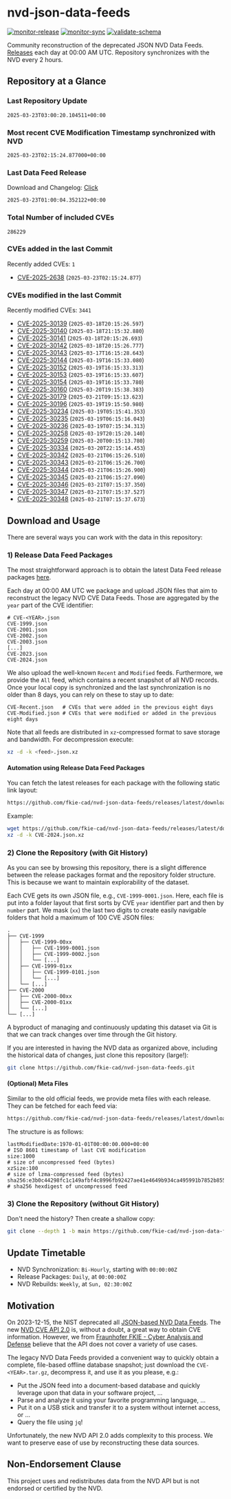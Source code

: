 # nvd-json-data-feeds

[![monitor-release](https://github.com/fkie-cad/nvd-json-data-feeds/actions/workflows/monitor_release.yml/badge.svg)](https://github.com/fkie-cad/nvd-json-data-feeds/actions/workflows/monitor_release.yml)
[![monitor-sync](https://github.com/fkie-cad/nvd-json-data-feeds/actions/workflows/monitor_sync.yml/badge.svg)](https://github.com/fkie-cad/nvd-json-data-feeds/actions/workflows/monitor_sync.yml)
[![validate-schema](https://github.com/fkie-cad/nvd-json-data-feeds/actions/workflows/validate_schema.yml/badge.svg)](https://github.com/fkie-cad/nvd-json-data-feeds/actions/workflows/validate_schema.yml)

Community reconstruction of the deprecated JSON NVD Data Feeds.
[Releases](https://github.com/fkie-cad/nvd-json-data-feeds/releases/latest) each day at 00:00 AM UTC.
Repository synchronizes with the NVD every 2 hours.

## Repository at a Glance

### Last Repository Update

```plain
2025-03-23T03:00:20.104511+00:00
```

### Most recent CVE Modification Timestamp synchronized with NVD

```plain
2025-03-23T02:15:24.877000+00:00
```

### Last Data Feed Release

Download and Changelog: [Click](https://github.com/fkie-cad/nvd-json-data-feeds/releases/latest)

```plain
2025-03-23T01:00:04.352122+00:00
```

### Total Number of included CVEs

```plain
286229
```

### CVEs added in the last Commit

Recently added CVEs: `1`

- [CVE-2025-2638](CVE-2025/CVE-2025-26xx/CVE-2025-2638.json) (`2025-03-23T02:15:24.877`)


### CVEs modified in the last Commit

Recently modified CVEs: `3441`

- [CVE-2025-30139](CVE-2025/CVE-2025-301xx/CVE-2025-30139.json) (`2025-03-18T20:15:26.597`)
- [CVE-2025-30140](CVE-2025/CVE-2025-301xx/CVE-2025-30140.json) (`2025-03-18T21:15:32.880`)
- [CVE-2025-30141](CVE-2025/CVE-2025-301xx/CVE-2025-30141.json) (`2025-03-18T20:15:26.693`)
- [CVE-2025-30142](CVE-2025/CVE-2025-301xx/CVE-2025-30142.json) (`2025-03-18T20:15:26.777`)
- [CVE-2025-30143](CVE-2025/CVE-2025-301xx/CVE-2025-30143.json) (`2025-03-17T16:15:28.643`)
- [CVE-2025-30144](CVE-2025/CVE-2025-301xx/CVE-2025-30144.json) (`2025-03-19T16:15:33.080`)
- [CVE-2025-30152](CVE-2025/CVE-2025-301xx/CVE-2025-30152.json) (`2025-03-19T16:15:33.313`)
- [CVE-2025-30153](CVE-2025/CVE-2025-301xx/CVE-2025-30153.json) (`2025-03-19T16:15:33.607`)
- [CVE-2025-30154](CVE-2025/CVE-2025-301xx/CVE-2025-30154.json) (`2025-03-19T16:15:33.780`)
- [CVE-2025-30160](CVE-2025/CVE-2025-301xx/CVE-2025-30160.json) (`2025-03-20T19:15:38.383`)
- [CVE-2025-30179](CVE-2025/CVE-2025-301xx/CVE-2025-30179.json) (`2025-03-21T09:15:13.623`)
- [CVE-2025-30196](CVE-2025/CVE-2025-301xx/CVE-2025-30196.json) (`2025-03-19T19:15:50.980`)
- [CVE-2025-30234](CVE-2025/CVE-2025-302xx/CVE-2025-30234.json) (`2025-03-19T05:15:41.353`)
- [CVE-2025-30235](CVE-2025/CVE-2025-302xx/CVE-2025-30235.json) (`2025-03-19T06:15:16.043`)
- [CVE-2025-30236](CVE-2025/CVE-2025-302xx/CVE-2025-30236.json) (`2025-03-19T07:15:34.313`)
- [CVE-2025-30258](CVE-2025/CVE-2025-302xx/CVE-2025-30258.json) (`2025-03-19T20:15:20.140`)
- [CVE-2025-30259](CVE-2025/CVE-2025-302xx/CVE-2025-30259.json) (`2025-03-20T00:15:13.780`)
- [CVE-2025-30334](CVE-2025/CVE-2025-303xx/CVE-2025-30334.json) (`2025-03-20T22:15:14.453`)
- [CVE-2025-30342](CVE-2025/CVE-2025-303xx/CVE-2025-30342.json) (`2025-03-21T06:15:26.510`)
- [CVE-2025-30343](CVE-2025/CVE-2025-303xx/CVE-2025-30343.json) (`2025-03-21T06:15:26.700`)
- [CVE-2025-30344](CVE-2025/CVE-2025-303xx/CVE-2025-30344.json) (`2025-03-21T06:15:26.900`)
- [CVE-2025-30345](CVE-2025/CVE-2025-303xx/CVE-2025-30345.json) (`2025-03-21T06:15:27.090`)
- [CVE-2025-30346](CVE-2025/CVE-2025-303xx/CVE-2025-30346.json) (`2025-03-21T07:15:37.350`)
- [CVE-2025-30347](CVE-2025/CVE-2025-303xx/CVE-2025-30347.json) (`2025-03-21T07:15:37.527`)
- [CVE-2025-30348](CVE-2025/CVE-2025-303xx/CVE-2025-30348.json) (`2025-03-21T07:15:37.673`)


## Download and Usage

There are several ways you can work with the data in this repository:

### 1) Release Data Feed Packages

The most straightforward approach is to obtain the latest Data Feed release packages [here](https://github.com/fkie-cad/nvd-json-data-feeds/releases/latest).

Each day at 00:00 AM UTC we package and upload JSON files that aim to reconstruct the legacy NVD CVE Data Feeds.
Those are aggregated by the `year` part of the CVE identifier:

```
# CVE-<YEAR>.json
CVE-1999.json
CVE-2001.json
CVE-2002.json
CVE-2003.json
[...]
CVE-2023.json
CVE-2024.json
```

We also upload the well-known `Recent` and `Modified` feeds.
Furthermore, we provide the `All` feed, which contains a recent snapshot of all NVD records.
Once your local copy is synchronized and the last synchronization is no older than 8 days, you can rely on these to stay up to date:

```plain
CVE-Recent.json   # CVEs that were added in the previous eight days
CVE-Modified.json # CVEs that were modified or added in the previous eight days
```

Note that all feeds are distributed in `xz`-compressed format to save storage and bandwidth.
For decompression execute:

```sh
xz -d -k <feed>.json.xz
```

#### Automation using Release Data Feed Packages

You can fetch the latest releases for each package with the following static link layout:

```sh
https://github.com/fkie-cad/nvd-json-data-feeds/releases/latest/download/CVE-<YEAR>.json.xz
```

Example:

```sh
wget https://github.com/fkie-cad/nvd-json-data-feeds/releases/latest/download/CVE-2024.json.xz
xz -d -k CVE-2024.json.xz
```

### 2) Clone the Repository (with Git History)

As you can see by browsing this repository, there is a slight difference between the release packages format and the repository folder structure.
This is because we want to maintain explorability of the dataset.

Each CVE gets its own JSON file, e.g., `CVE-1999-0001.json`.
Here, each file is put into a folder layout that first sorts by CVE `year` identifier part and then by `number` part.
We mask (`xx`) the last two digits to create easily navigable folders that hold a maximum of 100 CVE JSON files:

```plain
.
├── CVE-1999
│   ├── CVE-1999-00xx
│   │   ├── CVE-1999-0001.json
│   │   ├── CVE-1999-0002.json
│   │   └── [...]
│   ├── CVE-1999-01xx
│   │   ├── CVE-1999-0101.json
│   │   └── [...]
│   └── [...]
├── CVE-2000
│   ├── CVE-2000-00xx
│   ├── CVE-2000-01xx
│   └── [...]
└── [...]
```

A byproduct of managing and continuously updating this dataset via Git is that we can track changes over time through the Git history.

If you are interested in having the NVD data as organized above, including the historical data of changes, just clone this repository (large!):

```sh
git clone https://github.com/fkie-cad/nvd-json-data-feeds.git
```

#### (Optional) Meta Files

Similar to the old official feeds, we provide meta files with each release. They can be fetched for each feed via:

```sh
https://github.com/fkie-cad/nvd-json-data-feeds/releases/latest/download/CVE-<YEAR>.meta
```

The structure is as follows:

```plain
lastModifiedDate:1970-01-01T00:00:00.000+00:00                          # ISO 8601 timestamp of last CVE modification
size:1000                                                               # size of uncompressed feed (bytes)
xzSize:100                                                              # size of lzma-compressed feed (bytes)
sha256:e3b0c44298fc1c149afbf4c8996fb92427ae41e4649b934ca495991b7852b855 # sha256 hexdigest of uncompressed feed
```

### 3) Clone the Repository (without Git History)

Don't need the history? Then create a shallow copy:

```sh
git clone --depth 1 -b main https://github.com/fkie-cad/nvd-json-data-feeds.git
```


## Update Timetable

* NVD Synchronization: `Bi-Hourly`, starting with `00:00:00Z`
* Release Packages: `Daily`, at `00:00:00Z`
* NVD Rebuilds: `Weekly`, at `Sun, 02:30:00Z`


## Motivation

On 2023-12-15, the NIST deprecated all [JSON-based NVD Data Feeds](https://nvd.nist.gov/vuln/data-feeds#divRetirementBanner-1).
The new [NVD CVE API 2.0](https://nvd.nist.gov/developers/vulnerabilities) is, without a doubt, a great way to obtain CVE information.
However, we from [Fraunhofer FKIE - Cyber Analysis and Defense](https://www.fkie.fraunhofer.de/en/departments/cad.html) believe that the API does not cover a variety of use cases.

The legacy NVD Data Feeds provided a convenient way to quickly obtain a complete, file-based offline database snapshot; just download the `CVE-<YEAR>.tar.gz`, decompress it, and use it as you please, e.g.:

- Put the JSON feed into a document-based database and quickly leverage upon that data in your software project, ...
- Parse and analyze it using your favorite programming language, ...
- Put it on a USB stick and transfer it to a system without internet access, or ...
- Query the file using `jq`!

Unfortunately, the new NVD API 2.0 adds complexity to this process.
We want to preserve ease of use by reconstructing these data sources.

## Non-Endorsement Clause

This project uses and redistributes data from the NVD API but is not endorsed or certified by the NVD.